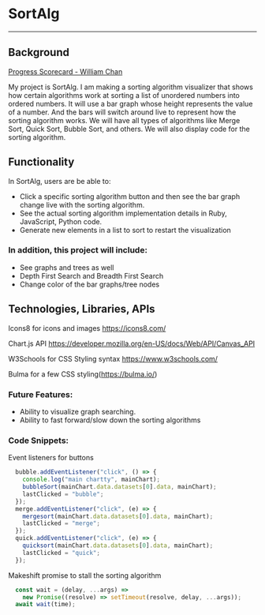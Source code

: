 # SortAlg
---
## Background
[Progress Scorecard - William Chan](https://docs.google.com/spreadsheets/d/1CycAWjgwGE2KgE18jOjDsrCkxOyowdSeIYPTikBWjd8/edit#gid=80636460)

My project is SortAlg. I am making a sorting algorithm visualizer that shows how certain algorithms work at sorting a list of unordered numbers into ordered numbers. It will use a bar graph whose height represents the value of a number. And the bars will switch around live to represent how the sorting algorithm works. We will have all types of algorithms like Merge Sort, Quick Sort, Bubble Sort, and others. We will also display code for the sorting algorithm.

## Functionality 

In SortAlg, users are be able to:

- Click a specific sorting algorithm button and then see the bar graph change live with the sorting algorithm.
- See the actual sorting algorithm implementation details in Ruby, JavaScript, Python code.
- Generate new elements in a list to sort to restart the visualization


### In addition, this project will include:
- See graphs and trees as well 
- Depth First Search and Breadth First Search
- Change color of the bar graphs/tree nodes

<!-- ## Wireframes
![Wireframe](https://i.imgur.com/qDp9uHD.png)
 -->

## Technologies, Libraries, APIs

Icons8 for icons and images https://icons8.com/

Chart.js API https://developer.mozilla.org/en-US/docs/Web/API/Canvas_API

W3Schools for CSS Styling syntax https://www.w3schools.com/

Bulma for a few CSS styling(https://bulma.io/) 


### Future Features:
- Ability to visualize graph searching.
- Ability to fast forward/slow down the sorting algorithms

### Code Snippets:
Event listeners for buttons
```javascript
  bubble.addEventListener("click", () => {
    console.log("main chartty", mainChart);
    bubbleSort(mainChart.data.datasets[0].data, mainChart);
    lastClicked = "bubble";
  });
  merge.addEventListener("click", (e) => {
    mergesort(mainChart.data.datasets[0].data, mainChart);
    lastClicked = "merge";
  });
  quick.addEventListener("click", (e) => {
    quicksort(mainChart.data.datasets[0].data, mainChart);
    lastClicked = "quick";
  });

```

Makeshift promise to stall the sorting algorithm
```javascript
  const wait = (delay, ...args) =>
    new Promise((resolve) => setTimeout(resolve, delay, ...args));
  await wait(time);
```

